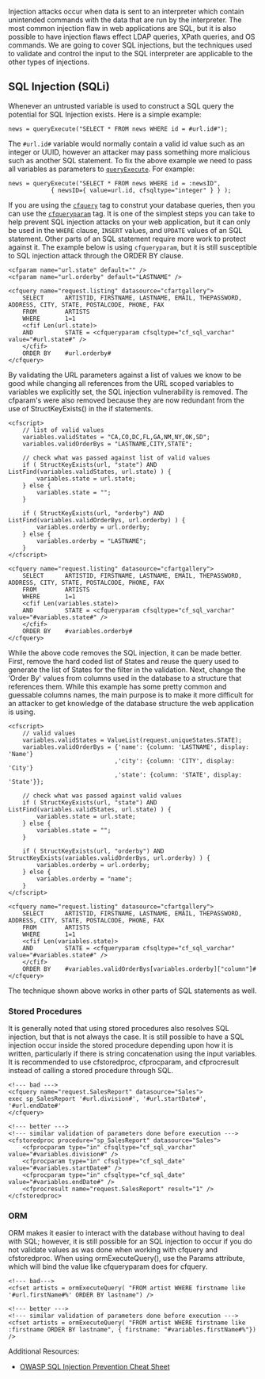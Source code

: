 Injection attacks occur when data is sent to an interpreter which
contain unintended commands with the data that are run by the
interpreter. The most common injection flaw in web applications are SQL,
but it is also possible to have injection flaws effect LDAP queries,
XPath queries, and OS commands. We are going to cover SQL injections,
but the techniques used to validate and control the input to the SQL
interpreter are applicable to the other types of injections.

SQL Injection (SQLi)
--------------------

Whenever an untrusted variable is used to construct a SQL query the potential for SQL Injection exists. Here is a simple example:

	news = queryExecute("SELECT * FROM news WHERE id = #url.id#");

The `#url.id#` variable would normally contain a valid id value such as an integer or UUID, however an attacker may pass something more malicious such as another SQL statement. To fix the above example we need to pass all variables as parameters to [`queryExecute`](https://cfdocs.org/queryexecute). For example:

	news = queryExecute("SELECT * FROM news WHERE id = :newsID",
				{ newsID={ value=url.id, cfsqltype="integer" } } );

If you are using the [`cfquery`](https://cfdocs.org/cfquery) tag to construt your database queries, then you can use the [`cfqueryparam`](https://cfdocs.org/cfqueryparam) tag.
It is one of the simplest steps you can take to help prevent SQL
injection attacks on your web application, but it can only be used in
the `WHERE` clause, `INSERT` values, and `UPDATE` values of an SQL statement.
Other parts of an SQL statement require more work to protect against it.
The example below is using `cfqueryparam`, but it is still susceptible to
SQL injection attack through the ORDER BY clause.

    <cfparam name="url.state" default="" />
    <cfparam name="url.orderby" default="LASTNAME" />

    <cfquery name="request.listing" datasource="cfartgallery">
        SELECT      ARTISTID, FIRSTNAME, LASTNAME, EMAIL, THEPASSWORD, ADDRESS, CITY, STATE, POSTALCODE, PHONE, FAX 
        FROM        ARTISTS
        WHERE       1=1
        <cfif Len(url.state)>
        AND         STATE = <cfqueryparam cfsqltype="cf_sql_varchar" value="#url.state#" />
        </cfif>
        ORDER BY    #url.orderby#
    </cfquery>

By validating the URL parameters against a list of values we know to be
good while changing all references from the URL scoped variables to
variables we explicitly set, the SQL injection vulnerability is removed.
The cfparam's were also removed because they are now redundant from the
use of StructKeyExists() in the if statements.

    <cfscript>
        // list of valid values
        variables.validStates = "CA,CO,DC,FL,GA,NM,NY,OK,SD";
        variables.validOrderBys = "LASTNAME,CITY,STATE";

        // check what was passed against list of valid values
        if ( StructKeyExists(url, "state") AND ListFind(variables.validStates, url.state) ) {
            variables.state = url.state;
        } else {
            variables.state = "";
        }

        if ( StructKeyExists(url, "orderby") AND ListFind(variables.validOrderBys, url.orderby) ) {
            variables.orderby = url.orderby;
        } else {
            variables.orderby = "LASTNAME";
        }
    </cfscript>

    <cfquery name="request.listing" datasource="cfartgallery">
        SELECT      ARTISTID, FIRSTNAME, LASTNAME, EMAIL, THEPASSWORD, ADDRESS, CITY, STATE, POSTALCODE, PHONE, FAX 
        FROM        ARTISTS
        WHERE       1=1
        <cfif Len(variables.state)>
        AND         STATE = <cfqueryparam cfsqltype="cf_sql_varchar" value="#variables.state#" />
        </cfif>
        ORDER BY    #variables.orderby#
    </cfquery>

While the above code removes the SQL injection, it can be made better.
First, remove the hard coded list of States and reuse the query used to
generate the list of States for the filter in the validation. Next,
change the ‘Order By' values from columns used in the database to a
structure that references them. While this example has some pretty
common and guessable columns names, the main purpose is to make it more
difficult for an attacker to get knowledge of the database structure the
web application is using.

    <cfscript>
        // valid values
        variables.validStates = ValueList(request.uniqueStates.STATE);
        variables.validOrderBys = {'name': {column: 'LASTNAME', display: 'Name'}
                                  ,'city': {column: 'CITY', display: 'City'}
                                  ,'state': {column: 'STATE', display: 'State'}};

        // check what was passed against valid values
        if ( StructKeyExists(url, "state") AND ListFind(variables.validStates, url.state) ) {
            variables.state = url.state;
        } else {
            variables.state = "";
        }

        if ( StructKeyExists(url, "orderby") AND StructKeyExists(variables.validOrderBys, url.orderby) ) {
            variables.orderby = url.orderby;
        } else {
            variables.orderby = "name";
        }
    </cfscript>

    <cfquery name="request.listing" datasource="cfartgallery">
        SELECT      ARTISTID, FIRSTNAME, LASTNAME, EMAIL, THEPASSWORD, ADDRESS, CITY, STATE, POSTALCODE, PHONE, FAX 
        FROM        ARTISTS
        WHERE       1=1
        <cfif Len(variables.state)>
        AND         STATE = <cfqueryparam cfsqltype="cf_sql_varchar" value="#variables.state#" />
        </cfif>
        ORDER BY    #variables.validOrderBys[variables.orderby]["column"]#
    </cfquery>

The technique shown above works in other parts of SQL statements as
well.

### Stored Procedures

It is generally noted that using stored procedures also resolves SQL
injection, but that is not always the case. It is still possible to have
a SQL injection occur inside the stored procedure depending upon how it
is written, particularly if there is string concatenation using the
input variables. It is recommended to use cfstoredproc, cfprocparam, and
cfprocresult instead of calling a stored procedure through SQL.

    <!--- bad --->
    <cfquery name="request.SalesReport" datasource="Sales">
    exec sp_SalesReport '#url.division#', '#url.startDate#', '#url.endDate#'
    </cfquery>

    <!--- better --->
    <!--- similar validation of parameters done before execution --->
    <cfstoredproc procedure="sp_SalesReport" datasource="Sales">
        <cfprocparam type="in" cfsqltype="cf_sql_varchar" value="#variables.division#" />
        <cfprocparam type="in" cfsqltype="cf_sql_date" value="#variables.startDate#" />
        <cfprocparam type="in" cfsqltype="cf_sql_date" value="#variables.endDate#" />
        <cfprocresult name="request.SalesReport" result="1" />
    </cfstoredproc>

### ORM

ORM makes it easier to interact with the database without having to deal
with SQL; however, it is still possible for an SQL injection to occur if
you do not validate values as was done when working with cfquery and
cfstoredproc. When using ormExecuteQuery(), use the Params attribute,
which will bind the value like cfqueryparam does for cfquery.

    <!--- bad--->
    <cfset artists = ormExecuteQuery( "FROM artist WHERE firstname like '#url.firstName#%' ORDER BY lastname") />

    <!--- better --->
    <!--- similar validation of parameters done before execution --->
    <cfset artists = ormExecuteQuery( "FROM artist WHERE firstname like :firstname ORDER BY lastname", { firstname: "#variables.firstName#%"}) />

Additional Resources:

-   [OWASP SQL Injection Prevention Cheat
    Sheet](https://www.owasp.org/index.php/SQL_Injection_Prevention_Cheat_Sheet)


